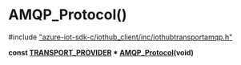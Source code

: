 # AMQP_Protocol()

\#include ["azure-iot-sdk-c/iothub_client/inc/iothubtransportamqp.h"](../iot-c-ref-iothubtransportamqp-h.md)  

**const [TRANSPORT_PROVIDER](#iothub__transport__ll_8h_1a42a8931408acfbb7cb2f505ae7b29aa2) * [AMQP_Protocol](#iothubtransportamqp_8h_1af7d6ee33a81e6cf4828cbf1a176de09f)(void)**

